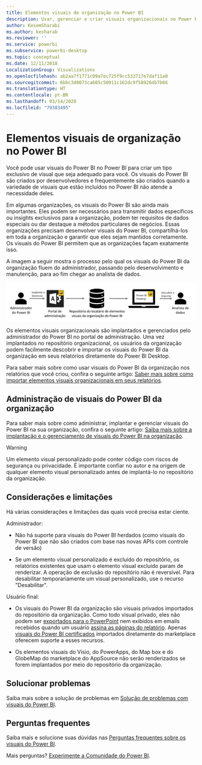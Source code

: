 ```yaml
---
title: Elementos visuais de organização no Power BI
description: Usar, gerenciar e criar visuais organizacionais no Power BI
author: KesemSharabi
ms.author: kesharab
ms.reviewer: ''
ms.service: powerbi
ms.subservice: powerbi-desktop
ms.topic: conceptual
ms.date: 12/11/2018
LocalizationGroup: Visualizations
ms.openlocfilehash: ab2aa7f1771c09a7ec725f9cc533717e7daf11a0
ms.sourcegitcommit: 6bbc3d0073ca605c50911c162dc9f58926db7b66
ms.translationtype: HT
ms.contentlocale: pt-BR
ms.lasthandoff: 03/14/2020
ms.locfileid: "79383495"
---
```

# <a name="organizational-visuals-in-power-bi"></a>Elementos visuais de organização no Power BI

Você pode usar visuais do Power BI no Power BI para criar um tipo exclusivo de visual que seja adequado para você. Os visuais do Power BI são criados por desenvolvedores e frequentemente são criados quando a variedade de visuais que estão incluídos no Power BI não atende a necessidade deles.

Em algumas organizações, os visuais do Power BI são ainda mais importantes. Eles podem ser necessários para transmitir dados específicos ou insights exclusivos para a organização, podem ter requisitos de dados especiais ou dar destaque a métodos particulares de negócios. Essas organizações precisam desenvolver visuais do Power BI, compartilhá-los em toda a organização e garantir que eles sejam mantidos corretamente. Os visuais do Power BI permitem que as organizações façam exatamente isso.

A imagem a seguir mostra o processo pelo qual os visuais do Power BI da organização fluem do administrador, passando pelo desenvolvimento e manutenção, para ao fim chegar ao analista de dados.

![Imagem do visual personalizado](media/power-bi-custom-visuals-organizational/custom-visual-org-01.jpg)

Os elementos visuais organizacionais são implantados e gerenciados pelo administrador do Power BI no portal de administração. Uma vez implantados no repositório organizacional, os usuários da organização podem facilmente descobrir e importar os visuais do Power BI da organização em seus relatórios diretamente do Power BI Desktop.

Para saber mais sobre como usar visuais do Power BI da organização nos relatórios que você criou, confira o seguinte artigo: [Saber mais sobre como importar elementos visuais organizacionais em seus relatórios](power-bi-custom-visuals.md).

## <a name="administer-organizational-power-bi-visuals"></a>Administração de visuais do Power BI da organização

Para saber mais sobre como administrar, implantar e gerenciar visuais do Power BI na sua organização, confira o seguinte artigo: [Saiba mais sobre a implantação e o gerenciamento de visuais do Power BI na organização](https://go.microsoft.com/fwlink/?linkid=866790).

> [!WARNING]
> Um elemento visual personalizado pode conter código com riscos de segurança ou privacidade. É importante confiar no autor e na origem de qualquer elemento visual personalizado antes de implantá-lo no repositório da organização.

## <a name="considerations-and-limitations"></a>Considerações e limitações

Há várias considerações e limitações das quais você precisa estar ciente.

Administrador:

* Não há suporte para visuais do Power BI herdados (como visuais do Power BI que não são criados com base nas novas APIs com controle de versão)

* Se um elemento visual personalizado é excluído do repositório, os relatórios existentes que usam o elemento visual excluído param de renderizar. A operação de exclusão do repositório não é reversível. Para desabilitar temporariamente um visual personalizado, use o recurso "Desabilitar".

Usuário final:

* Os visuais do Power BI da organização são visuais privados importados do repositório da organização. Como todo visual privado, eles não podem ser [exportados para o PowerPoint](https://docs.microsoft.com/power-bi/consumer/end-user-powerpoint) nem exibidos em emails recebidos quando um usuário [assina as páginas do relatório](https://docs.microsoft.com/power-bi/consumer/end-user-subscribe). Apenas [visuais do Power BI certificados](power-bi-custom-visuals-certified.md) importados diretamente do marketplace oferecem suporte a esses recursos.

* Os elementos visuais do Visio, do PowerApps, do Map box e do GlobeMap do marketplace do AppSource não serão renderizados se forem implantados por meio do repositório da organização.

## <a name="troubleshoot"></a>Solucionar problemas

Saiba mais sobre a solução de problemas em [Solução de problemas com visuais do Power BI](power-bi-custom-visuals-troubleshoot.md).

## <a name="faq"></a>Perguntas frequentes

Saiba mais e solucione suas dúvidas nas [Perguntas frequentes sobre os visuais do Power BI](power-bi-custom-visuals-faq.md#organizational-power-bi-visuals).

Mais perguntas? [Experimente a Comunidade do Power BI](https://community.powerbi.com/).
